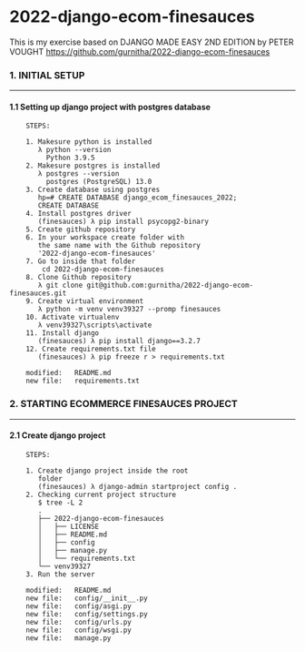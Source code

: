 # 2022-django-ecom-finesauces
This is my exercise based on DJANGO MADE EASY 2ND EDITION by PETER VOUGHT
https://github.com/gurnitha/2022-django-ecom-finesauces



### 1. INITIAL SETUP
--------------------

#### 1.1 Setting up django project with postgres database 

        STEPS:

        1. Makesure python is installed
           λ python --version
             Python 3.9.5 
        2. Makesure postgres is installed
           λ postgres --version
             postgres (PostgreSQL) 13.0
        3. Create database using postgres
           hp=# CREATE DATABASE django_ecom_finesauces_2022;
           CREATE DATABASE
        4. Install postgres driver
           (finesauces) λ pip install psycopg2-binary
        5. Create github repository
        6. In your workspace create folder with
           the same name with the Github repository
           '2022-django-ecom-finesauces'
        7. Go to inside that folder
        	cd 2022-django-ecom-finesauces
        8. Clone Github repository
           λ git clone git@github.com:gurnitha/2022-django-ecom-finesauces.git
        9. Create virtual environment
           λ python -m venv venv39327 --promp finesauces
        10. Activate virtualenv
           λ venv39327\scripts\activate
        11. Install django
           (finesauces) λ pip install django==3.2.7
        12. Create requirements.txt file
           (finesauces) λ pip freeze r > requirements.txt      

        modified:   README.md
        new file:   requirements.txt



### 2. STARTING ECOMMERCE FINESAUCES PROJECT
--------------------------------------------


#### 2.1 Create django project

        STEPS:

        1. Create django project inside the root
           folder
           (finesauces) λ django-admin startproject config .
        2. Checking current project structure
           $ tree -L 2
           .
           ├── 2022-django-ecom-finesauces
           │   ├── LICENSE
           │   ├── README.md
           │   ├── config
           │   ├── manage.py
           │   └── requirements.txt
           └── venv39327
        3. Run the server  
             
        modified:   README.md
        new file:   config/__init__.py
        new file:   config/asgi.py
        new file:   config/settings.py
        new file:   config/urls.py
        new file:   config/wsgi.py
        new file:   manage.py


















































































































































